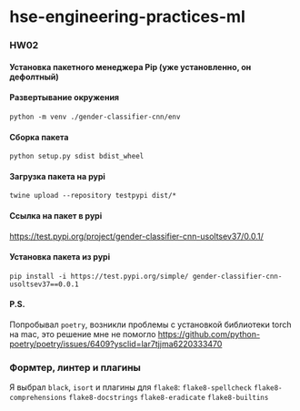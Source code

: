 # hse-engineering-practices-ml

### HW02

#### Установка пакетного менеджера Pip (уже установленно, он дефолтный)

#### Развертывание окружения
```
python -m venv ./gender-classifier-cnn/env
```
#### Сборка пакета
```
python setup.py sdist bdist_wheel
```
#### Загрузка пакета на pypi
```
twine upload --repository testpypi dist/*
```
#### Ссылка на пакет в pypi

https://test.pypi.org/project/gender-classifier-cnn-usoltsev37/0.0.1/

#### Установка пакета из pypi
```
pip install -i https://test.pypi.org/simple/ gender-classifier-cnn-usoltsev37==0.0.1
```
#### P.S. 
Попробывал ```poetry```, возникли проблемы с установкой библиотеки torch на mac, это решение мне не помогло https://github.com/python-poetry/poetry/issues/6409?ysclid=lar7tjjma6220333470

### Формтер, линтер и плагины

Я выбрал ```black```, ```isort``` и плагины для ```flake8```:
```flake8-spellcheck```
```flake8-comprehensions```
```flake8-docstrings```
```flake8-eradicate```
```flake8-builtins```